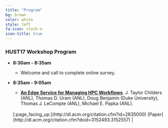 ```yaml
---
title: "Program"
bg: brown
color: white
style: left
fa-icon: clock-o
icon-title: true
---
```


### HUST17 Workshop Program	

- **8:30am - 8:35am**
  - Welcome and call to complete online survey.

- **8:35am - 9:05am**
  - [**An Edge Service for Managing HPC Workflows**](http://dl.acm.org/citation.cfm?doid=3152493.3152557). J. Taylor Childers (ANL), Thomas D. Uram (ANL), Doug Benjamin (Duke University), Thomas J. LeCompte (ANL), Michael E. Papka (ANL).
  <br/>
  [:page_facing_up:](http://dl.acm.org/citation.cfm?id=2835000) [Paper](http://dl.acm.org/citation.cfm?doid=3152493.3152557) |
<!--  [:bar_chart:](files/HUST15-Budiardja-XALT-First-Year-Production-Slides.pdf) [Slides](files/HUST15-Budiardja-XALT-First-Year-Production-Slides.pdf) -->





